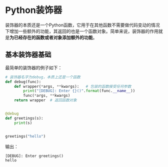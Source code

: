# Python装饰器

装饰器的本质还是一个Python函数，它用于在其他函数不需要做代码变动的情况下增加一些额外的功能，其返回的也是一个函数对象。简单来说，装饰器的作用就是**为已经存在的函数或者对象添加额外的功能**。

## 基本装饰器基础

最简单的装饰器的例子如下：

```python
# 装饰器名字为debug，本质上还是一个函数
def debug(func):
    def wrapper(*args, **kwargs):   # 包装的函数接受任何参数
        print("[DEBUG]: Enter {}()".format(func.__name__))
        func(*args, **kwargs)
    return wrapper  # 返回函数对象


@debug
def greetings(s):
    print(s)


greetings("hello")
```

输出：

```
[DEBUG]: Enter greetings()
hello
```
